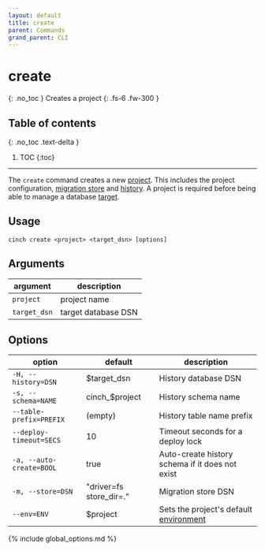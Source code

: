 ```yaml
---
layout: default
title: create
parent: Commands
grand_parent: CLI
---
```


# create
{: .no_toc }
Creates a project
{: .fs-6 .fw-300 }

## Table of contents
{: .no_toc .text-delta }

1. TOC
{:toc}
----

The `create` command creates a new [project](/concepts/project.html). This includes the project configuration, 
[migration store](/concepts/migration-store.html) and [history](/concepts/history.html). A project is required before 
being able to manage a database [target](/concepts/target.html).

## Usage
```text
cinch create <project> <target_dsn> [options]
```
## Arguments

| argument     | description         |
|--------------|---------------------|
| `project`    | project name        |
| `target_dsn` | target database DSN |

## Options

| option                   | default                 | description                                                          |
|--------------------------|-------------------------|----------------------------------------------------------------------|
| `-H, --history=DSN`      | $target_dsn             | History database DSN                                                 |
| `-s, --schema=NAME`      | cinch_$project          | History schema name                                                  |
| `--table-prefix=PREFIX`  | (empty)                 | History table name prefix                                            |
| `--deploy-timeout=SECS`  | 10                      | Timeout seconds for a deploy lock                                    |
| `-a, --auto-create=BOOL` | true                    | Auto-create history schema if it does not exist                      |
| `-m, --store=DSN`        | "driver=fs store_dir=." | Migration store DSN                                                  |
| `--env=ENV`              | $project                | Sets the project's default [environment](/concepts/environment.html) |
{% include global_options.md %}